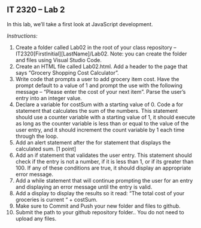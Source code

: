## IT 2320 – Lab 2

In this lab, we’ll take a first look at JavaScript development.  

*Instructions:*  
1.	Create a folder called Lab02 in the root of your class repository – IT2320[FirstInitial][LastName]/Lab02.  Note: you can create the folder and files using Visual Studio Code.  
2.	Create an HTML file called Lab02.html. Add a header to the page that says “Grocery Shopping Cost Calculator”.   
3.	Write code that prompts a user to add grocery item cost.  Have the prompt default to a value of 1 and prompt the use with the following message – “Please enter the cost of your next item”. Parse the user’s entry into an integer value.   
4.	Declare a variable for costSum with a starting value of 0.  Code a for statement that calculates the sum of the numbers.  This statement should use a counter variable with a starting value of 1, it should execute as long as the counter variable is less than or equal to the value of the user entry, and it should increment the count variable by 1 each time through the loop.   
5.	Add an alert statement after the for statement that displays the calculated sum. [1 point]
6.	Add an if statement that validates the user entry.  This statement should check if the entry is not a number, if it is less than 1, or if its greater than 100.  If any of these conditions are true, it should display an appropriate error message.   
7.	Add a while statement that will continue prompting the user for an entry and displaying an error message until the entry is valid.   
8.	Add a display to display the results so it read: “The total cost of your groceries is current “ + costSum.   
9.	Make sure to Commit and Push your new folder and files to github.
10.	Submit the path to your github repository folder..  You do not need to upload any files.


